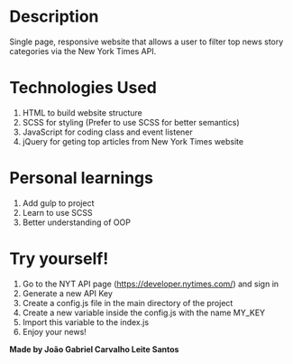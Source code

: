 # Description
Single page, responsive website that allows a user to filter top news story categories via the New York Times API.

# Technologies Used
1. HTML to build website structure
2. SCSS for styling (Prefer to use SCSS for better semantics)
3. JavaScript for coding class and event listener
4. jQuery for geting top articles from New York Times website

# Personal learnings
1. Add gulp to project
2. Learn to use SCSS
3. Better understanding of OOP

# Try yourself! 
1. Go to the NYT API page (https://developer.nytimes.com/) and sign in
2. Generate a new API Key
3. Create a config.js file in the main directory of the project
4. Create a new variable inside the config.js with the name MY_KEY
5. Import this variable to the index.js
6. Enjoy your news!

**Made by João Gabriel Carvalho Leite Santos**